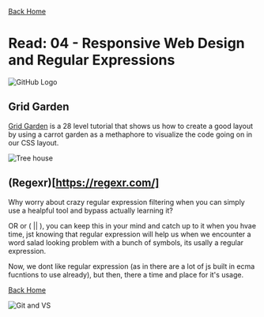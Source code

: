 [Back Home](https://thatvetdevrob.github.io/reading-notes/)

# Read: 04 - Responsive Web Design and Regular Expressions

![GitHub Logo](https://smhttp-ssl-31623-sherocom.nexcesscdn.net/wp-content/uploads/2016/01/github-banner.png)

## Grid Garden

[Grid Garden](https://cssgridgarden.com/) is a 28 level tutorial that shows us how to create a good layout by using a carrot garden as a methaphore to visualize the code going on in our CSS layout.

![Tree house](https://cssgridgarden.com/images/next-treehouse.png)

## (Regexr)[https://regexr.com/]

Why worry about crazy regular expression filtering when you can simply use a healpful tool and bypass actually learning it?

OR or ( || ), you can keep this in your mind and catch up to it when you hvae time, jst knowing that regular expression will help us when we encounter a word salad looking problem with a bunch of symbols, its usally a regular expression. 

Now, we dont like regular expression (as in there are a lot of js built in ecma fucntions to use already), but then, there a time and place for it's usage.

[Back Home](https://thatvetdevrob.github.io/reading-notes/)

![Git and VS ](https://andrewlock.net/content/images/2017/03/banner.PNG)

